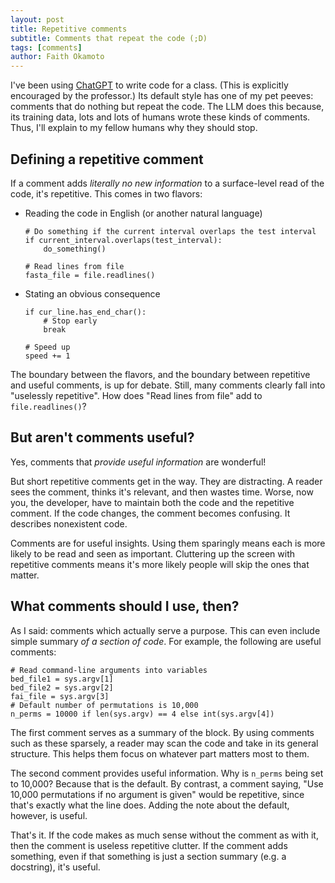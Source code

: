 ```yaml
---
layout: post
title: Repetitive comments
subtitle: Comments that repeat the code (;D)
tags: [comments]
author: Faith Okamoto
---
```


I've been using [ChatGPT][ChatGPT] to write code for a class. (This is
explicitly encouraged by the professor.) Its default style has one of my pet
peeves: comments that do nothing but repeat the code. The LLM does this because,
its training data, lots and lots of humans wrote these kinds of comments.
Thus, I'll explain to my fellow humans why they should stop.

## Defining a repetitive comment

If a comment adds *literally no new information* to a surface-level read of the
code, it's repetitive. This comes in two flavors:

- Reading the code in English (or another natural language)  
    ```
    # Do something if the current interval overlaps the test interval
    if current_interval.overlaps(test_interval):
        do_something()
    ```

    ```
    # Read lines from file
    fasta_file = file.readlines()
    ```
- Stating an obvious consequence
    ```
    if cur_line.has_end_char():
        # Stop early
        break
    ```

    ```
    # Speed up
    speed += 1
    ```

The boundary between the flavors, and the boundary between repetitive and useful
comments, is up for debate. Still, many comments clearly fall into "uselessly
repetitive". How does "Read lines from file" add to `file.readlines()`?

## But aren't comments useful?

Yes, comments that *provide useful information* are wonderful!

But short repetitive comments get in the way. They are distracting. A reader
sees the comment, thinks it's relevant, and then wastes time. Worse, now you,
the developer, have to maintain both the code and the repetitive comment. If
the code changes, the comment becomes confusing. It describes nonexistent code.

Comments are for useful insights. Using them sparingly means each is more likely
to be read and seen as important. Cluttering up the screen with repetitive
comments means it's more likely people will skip the ones that matter.

## What comments should I use, then?

As I said: comments which actually serve a purpose. This can even include simple
summary *of a section of code*. For example, the following are useful comments:

```
# Read command-line arguments into variables
bed_file1 = sys.argv[1]
bed_file2 = sys.argv[2]
fai_file = sys.argv[3]
# Default number of permutations is 10,000
n_perms = 10000 if len(sys.argv) == 4 else int(sys.argv[4])
```

The first comment serves as a summary of the block. By using comments such as
these sparsely, a reader may scan the code and take in its general structure.
This helps them focus on whatever part matters most to them.

The second comment provides useful information. Why is `n_perms` being set to
10,000? Because that is the default. By contrast, a comment saying, "Use 10,000
permutations if no argument is given" would be repetitive, since that's exactly
what the line does. Adding the note about the default, however, is useful.

That's it. If the code makes as much sense without the comment as with it, then
the comment is useless repetitive clutter. If the comment adds something, even
if that something is just a section summary (e.g. a docstring), it's useful.

[ChatGPT]: https://chatgpt.com/